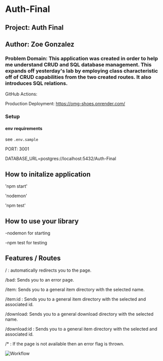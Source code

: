 # Auth-Final

## Project: Auth Final

## Author: Zoe Gonzalez

### Problem Domain: This application was created in order to help me understand CRUD and SQL database management. This expands off yesterday's lab by employing class characteristic off of CRUD capabilities from the two created routes. It also introduces SQL relations.



GitHub Actions: 

Production Deployment: https://omg-shoes.onrender.com/

### Setup

#### env requirements

see `.env.sample`

PORT: 3001 

DATABASE_URL=postgres://localhost:5432/Auth-Final

## How to initalize application

'npm start'

'nodemon'

'npm test'

## How to use your library

-nodemon for starting

-npm test for testing

## Features / Routes

/ : automatically redirects you to the page.

/bad: Sends you to an error page.

/item: Sends you to a general item directory with the selected name. 

/item:id : Sends you to a general item directory with the selected and associated id. 

/download: Sends you to a general download directory with the selected name. 

/download:id : Sends you to a general item directory with the selected and associated id. 

/* : If the page is not available then an error flag is thrown.


![Workflow]()
